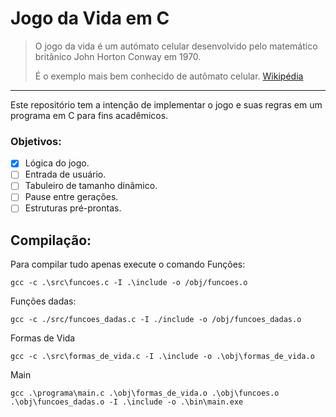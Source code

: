 # Jogo da Vida em C
> O jogo da vida é um autómato celular desenvolvido pelo matemático britânico John Horton Conway em 1970. 
> 
> É o exemplo mais bem conhecido de autômato celular. [Wikipédia](https://pt.wikipedia.org/wiki/Jogo_da_vida)

---

Este repositório tem a intenção de implementar o jogo e suas regras em um programa em C para fins acadêmicos.

### Objetivos:

- [x] Lógica do jogo.
- [ ] Entrada de usuário.
- [ ] Tabuleiro de tamanho dinâmico.
- [ ] Pause entre gerações.
- [ ] Estruturas pré-prontas.

## Compilação:
Para compilar tudo apenas execute o comando 
Funções:
```
gcc -c .\src\funcoes.c -I .\include -o /obj/funcoes.o
```
Funções dadas:
```
gcc -c ./src/funcoes_dadas.c -I ./include -o /obj/funcoes_dadas.o
```
Formas de Vida
```
gcc -c .\src\formas_de_vida.c -I .\include -o .\obj\formas_de_vida.o
```
Main
```
gcc .\programa\main.c .\obj\formas_de_vida.o .\obj\funcoes.o .\obj\funcoes_dadas.o -I .\include -o .\bin\main.exe
```

